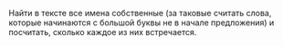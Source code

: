 Найти в тексте все имена собственные (за таковые считать слова, которые начинаются с
большой буквы не в начале предложения) и посчитать, сколько каждое из них
встречается.